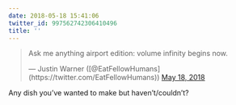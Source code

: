 ```yaml
---
date: 2018-05-18 15:41:06
twitter_id: 997562742306410496
title: ''
---
```


<blockquote class="twitter-tweet"><p lang="en" dir="ltr">Ask me anything airport edition: volume infinity begins now.</p>&mdash; Justin Warner ([@EatFellowHumans](https://twitter.com/EatFellowHumans)) <a href="https://twitter.com/EatFellowHumans/status/997559725624459264?ref_src=twsrc%5Etfw">May 18, 2018</a></blockquote>
<script async src="https://platform.twitter.com/widgets.js" charset="utf-8"></script>

Any dish you’ve wanted to make but haven’t/couldn’t?
